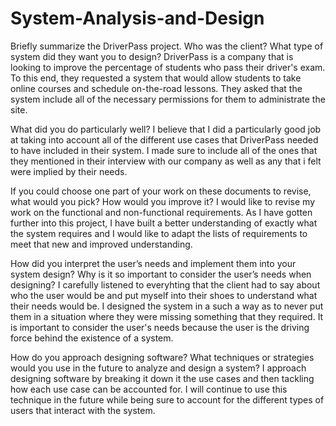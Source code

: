 # System-Analysis-and-Design
Briefly summarize the DriverPass project. Who was the client? What type of system did they want you to design?
  DriverPass is a company that is looking to improve the percentage of students who pass their driver's exam. To this end, they requested a system that would allow students to take online courses and schedule on-the-road lessons. They asked that the system include all of the necessary permissions for them to administrate the site.

What did you do particularly well?
  I believe that I did a particularly good job at taking into account all of the different use cases that DriverPass needed to have included in their system. I made sure to include all of the ones that they mentioned in their interview with our company as well as any that i felt were implied by their needs.
  
If you could choose one part of your work on these documents to revise, what would you pick? How would you improve it?
  I would like to revise my work on the functional and non-functional requirements. As I have gotten further into this project, I have built a better understanding of exactly what the system requires and I would like to adapt the lists of requirements to meet that new and improved understanding.
  
How did you interpret the user’s needs and implement them into your system design? Why is it so important to consider the user’s needs when designing?
  I carefully listened to everyhting that the client had to say about who the user would be and put myself into their shoes to understand what their needs would be. I designed the system in a such a way as to never put them in a situation where they were missing something that they required. It is important to consider the user's needs because the user is the driving force behind the existence of a system.
  
How do you approach designing software? What techniques or strategies would you use in the future to analyze and design a system?
  I approach designing software by breaking it down it the use cases and then tackling how each use case can be accounted for. I will continue to use this technique in the future while being sure to account for the different types of users that interact with the system.
